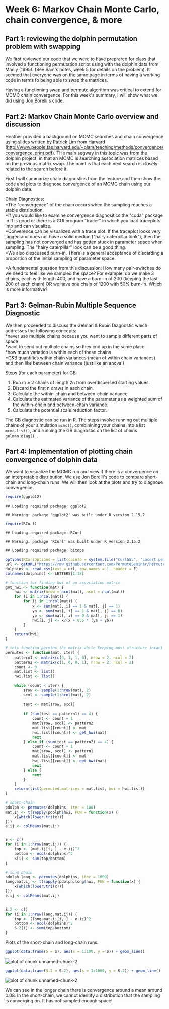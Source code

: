 Week 6: Markov Chain Monte Carlo, chain convergence, & more 
===========================================================
Part 1: reviewing the dolphin permutation problem with swapping
---------------------------------------------------------------
We first reviewed our code that we were to have preprared for class that involved a functioning permutation script using with the dolphin data from Manly (1995). (See Sam's notes, week 5 for details on the problem). It seemed that everyone was on the same page in terms of having a working code in terms fo being able to swap the matrices.

Having a functioning swap and permute algorithm was critical to extend for MCMC chain convergence. For this week's summary, I will show what we did using Jon Borelli's code.

Part 2: Markov Chain Monte Carlo overview and discussion
-----------------------------------------------------
Heather provided a background on MCMC searches and chain convergence using slides written by Patrick Lim from Harvard (http://www.people.fas.harvard.edu/~plam/teaching/methods/convergence/convergence_print.pdf). THe main segway in this topic was from the dolphin project, in that an MCMC is searching association matrices based on the previous matrix swap. The point is that each next search is closely related to the search before it. 

First I will summarize chain diagnostics from the lecture and then show the code and plots to diagnose convergence of an MCMC chain using our dolphin data. 

Chain Diagnostics:  
*The "convergence" of the chain occurs when the sampling reaches a stable distribution.  
*If you would like to examine convergence diagnositics the "coda" package in R is good or there is a GUI program "tracer" in which you load traceplots into and can visualize.  
*Converence can be visualized with a trace plot. If the traceplot looks very jagged and does not have a solid median ("hairy caterpillar look"), then the sampling has not converged and has gotten stuck in parameter space when sampling. The "hairy caterpillar" look can be a good thing.  
*We also disscussed burn-in. There is a general acceptance of discarding a proportion of the initial sampling of parameter space.  

*A fundamental question from this discussion: How many pair-switches do we need to feel like we sampled the space? For example: do we make 3 chains, each with length 400, and have a burn-in of 200 (keeping the last 200 of each chain) OR we have one chain of 1200 with 50% burn-in. Which is more informative?  

Part 3: Gelman-Rubin Multiple Sequence Diagnostic
-----------------------------------------------------

We then proceeded to discuss the Gelman & Rubin Diagnostic which addresses the following concepts:  
*never use multiple chains because you want to sample different parts of space  
*want to send out multiple chains so they end up in the same place  
*how much variation is within each of these chains  
*G&B quantifies within chain variances (mean of within chain variances) and then like between chain variance (just like an anova!)  

Steps (for each parameter) for GB:
1. Run m ≥ 2 chains of length 2n from overdispersed starting
values.  
2. Discard the ﬁrst n draws in each chain.  
3. Calculate the within-chain and between-chain variance.  
4. Calculate the estimated variance of the parameter as a
weighted sum of the within-chain and between-chain variance.  
5. Calculate the potential scale reduction factor.  

The GB diagnostic can be run in R. The steps involve running out multiple chains of your simulation `mcmc()`, combinining your chains into a list `mcmc.list()`, and running the GB diagnostic on the list of chains `gelman.diag() `.  

Part 4: Implementation of plotting chain convergence of dolphin data  
-----------------------------------------------------
We want to visualize the MCMC run and view if there is a convergence on an interpretable distribution.  We use Jon Borelli's code to compare short-chain and long-chain runs. We will then look at the plots and try to diagnose convergence.

```r
require(ggplot2)
```

```
## Loading required package: ggplot2
```

```
## Warning: package 'ggplot2' was built under R version 2.15.2
```

```r
require(RCurl)
```

```
## Loading required package: RCurl
```

```
## Warning: package 'RCurl' was built under R version 2.15.2
```

```
## Loading required package: bitops
```

```r
options(RCurlOptions = list(cainfo = system.file("CurlSSL", "cacert.pem", package = "RCurl")))
url <- getURL("https://raw.githubusercontent.com/PermuteSeminar/PermuteSeminar-2014/master/Week-5/Dolphin+data.csv")
dolphins <- read.csv(text = url, row.names = 1, header = F)
colnames(dolphins) <- LETTERS[1:18]

# function for finding hwi of an association matrix
get_hwi <- function(mat) {
    hwi <- matrix(nrow = ncol(mat), ncol = ncol(mat))
    for (i in 1:ncol(mat)) {
        for (j in 1:ncol(mat)) {
            x <- sum(mat[, i] == 1 & mat[, j] == 1)
            ya <- sum(mat[, i] == 1 & mat[, j] == 0)
            yb <- sum(mat[, i] == 0 & mat[, j] == 1)
            hwi[i, j] <- x/(x + 0.5 * (ya + yb))
        }
    }
    return(hwi)
}

# this function permtes the matrix while keeping most structure intact
permutes <- function(mat, iter) {
    pattern1 <- matrix(c(0, 1, 1, 0), nrow = 2, ncol = 2)
    pattern2 <- matrix(c(1, 0, 0, 1), nrow = 2, ncol = 2)
    count <- 0
    mat.list <- list()
    hwi.list <- list()
    
    while (count < iter) {
        srow <- sample(1:nrow(mat), 2)
        scol <- sample(1:ncol(mat), 2)
        
        test <- mat[srow, scol]
        
        if (sum(test == pattern1) == 4) {
            count <- count + 1
            mat[srow, scol] <- pattern2
            mat.list[[count]] <- mat
            hwi.list[[count]] <- get_hwi(mat)
            next
        } else if (sum(test == pattern2) == 4) {
            count <- count + 1
            mat[srow, scol] <- pattern1
            mat.list[[count]] <- mat
            hwi.list[[count]] <- get_hwi(mat)
            next
        } else {
            next
        }
    }
    return(list(permuted.matrices = mat.list, hwi = hwi.list))
}

# short-chain
pdolph <- permutes(dolphins, iter = 100)
mat.ij <- t(sapply(pdolph$hwi, FUN = function(x) {
    x[which(lower.tri(x))]
}))
e.ij <- colMeans(mat.ij)


S <- c()
for (i in 1:nrow(mat.ij)) {
    top <- (mat.ij[i, ] - e.ij)^2
    bottom <- ncol(dolphins)^2
    S[i] <- sum(top/bottom)
}

# long chain
pdolph.long <- permutes(dolphins, iter = 1000)
long.mat.ij <- t(sapply(pdolph.long$hwi, FUN = function(x) {
    x[which(lower.tri(x))]
}))
e.ij <- colMeans(mat.ij)


S.2 <- c()
for (i in 1:nrow(long.mat.ij)) {
    top <- (long.mat.ij[i, ] - e.ij)^2
    bottom <- ncol(dolphins)^2
    S.2[i] <- sum(top/bottom)
}
```


Plots of the short-chain and long-chain runs.  


```r
ggplot(data.frame(S = S), aes(x = 1:100, y = S)) + geom_line()
```

![plot of chunk unnamed-chunk-2](figure/unnamed-chunk-21.png) 

```r
ggplot(data.frame(S.2 = S.2), aes(x = 1:1000, y = S.2)) + geom_line()
```

![plot of chunk unnamed-chunk-2](figure/unnamed-chunk-22.png) 


We can see in the longer chain there is convergence around a mean around 0.08. In the short-chain, we cannot identify a distribution that the sampling is converging on. It has not sampled enough space!  

